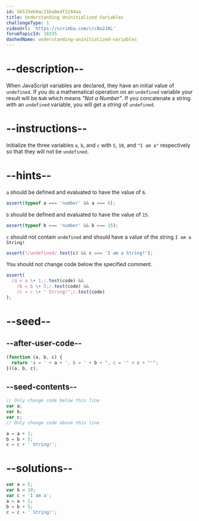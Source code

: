 ```yaml
---
id: 56533eb9ac21ba0edf2244aa
title: Understanding Uninitialized Variables
challengeType: 1
videoUrl: 'https://scrimba.com/c/cBa2JAL'
forumTopicId: 18335
dashedName: understanding-uninitialized-variables
---
```


# --description--

When JavaScript variables are declared, they have an initial value of `undefined`. If you do a mathematical operation on an `undefined` variable your result will be `NaN` which means <dfn>"Not a Number"</dfn>. If you concatenate a string with an `undefined` variable, you will get a <dfn>string</dfn> of `undefined`.

# --instructions--

Initialize the three variables `a`, `b`, and `c` with `5`, `10`, and `"I am a"` respectively so that they will not be `undefined`.

# --hints--

`a` should be defined and evaluated to have the value of `6`.

```js
assert(typeof a === 'number' && a === 6);
```

`b` should be defined and evaluated to have the value of `15`.

```js
assert(typeof b === 'number' && b === 15);
```

`c` should not contain `undefined` and should have a value of the string `I am a String!`

```js
assert(!/undefined/.test(c) && c === 'I am a String!');
```

You should not change code below the specified comment.

```js
assert(
  /a = a \+ 1;/.test(code) &&
    /b = b \+ 5;/.test(code) &&
    /c = c \+ " String!";/.test(code)
);
```

# --seed--

## --after-user-code--

```js
(function (a, b, c) {
  return 'a = ' + a + ', b = ' + b + ", c = '" + c + "'";
})(a, b, c);
```

## --seed-contents--

```js
// Only change code below this line
var a;
var b;
var c;
// Only change code above this line

a = a + 1;
b = b + 5;
c = c + ' String!';
```

# --solutions--

```js
var a = 5;
var b = 10;
var c = 'I am a';
a = a + 1;
b = b + 5;
c = c + ' String!';
```
